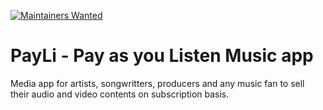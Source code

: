 [![Maintainers Wanted](https://img.shields.io/badge/maintainers-wanted-red.svg)](https://github.com/pickhardt/maintainers-wanted)

# PayLi - Pay as you Listen Music app
Media app for artists, songwritters, producers and any music fan to sell their audio and video contents on subscription basis. 
